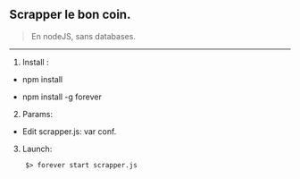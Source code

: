 ## Scrapper le bon coin. 
> En nodeJS, sans databases.
-------

1) Install : 

* npm install

* npm install -g forever

2) Params:

* Edit scrapper.js: var conf.

3) Launch:
```
    $> forever start scrapper.js
```
